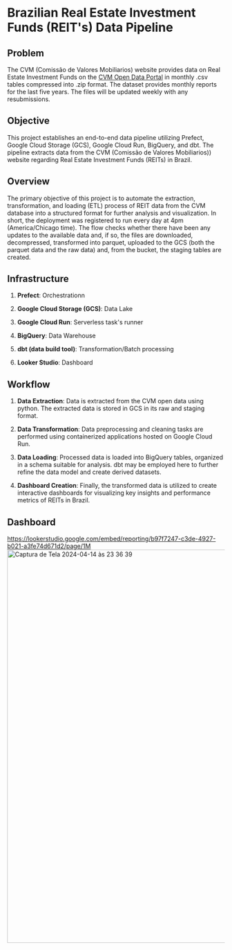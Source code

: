 # Brazilian Real Estate Investment Funds (REIT's) Data Pipeline
## Problem
The CVM (Comissão de Valores Mobiliarios) website provides data on Real Estate Investment Funds on the [CVM Open Data Portal](https://dados.cvm.gov.br/dataset/fii-doc-inf_mensal) in monthly .csv tables compressed into .zip format. The dataset provides monthly reports for the last five years. The files will be updated weekly with any resubmissions. 
## Objective
This project establishes an end-to-end data pipeline utilizing Prefect, Google Cloud Storage (GCS), Google Cloud Run, BigQuery, and dbt. The pipeline extracts data from the CVM (Comissão de Valores Mobiliarios)) website regarding Real Estate Investment Funds (REITs) in Brazil.

## Overview

The primary objective of this project is to automate the extraction, transformation, and loading (ETL) process of REIT data from the CVM database into a structured format for further analysis and visualization.
In short, the deployment was registered to run every day at 4pm (America/Chicago time). The flow checks whether there have been any updates to the available data and, if so, the files are downloaded, decompressed, transformed into parquet, uploaded to the GCS (both the parquet data and the raw data) and, from the bucket, the staging tables are created.

## Infrastructure

1. **Prefect**: Orchestrationn
   
2. **Google Cloud Storage (GCS)**: Data Lake
   
3. **Google Cloud Run**: Serverless task's runner
   
4. **BigQuery**: Data Warehouse
   
5. **dbt (data build tool)**: Transformation/Batch processing

6. **Looker Studio**: Dashboard

## Workflow

1. **Data Extraction**: Data is extracted from the CVM open data using python. The extracted data is stored in GCS in its raw and staging format.
   
2. **Data Transformation**: Data preprocessing and cleaning tasks are performed using containerized applications hosted on Google Cloud Run. 
   
3. **Data Loading**: Processed data is loaded into BigQuery tables, organized in a schema suitable for analysis. dbt may be employed here to further refine the data model and create derived datasets.
   
4. **Dashboard Creation**: Finally, the transformed data is utilized to create interactive dashboards for visualizing key insights and performance metrics of REITs in Brazil. 

## Dashboard
https://lookerstudio.google.com/embed/reporting/b97f7247-c3de-4927-b021-a3fe74d671d2/page/1M
<img width="908" alt="Captura de Tela 2024-04-14 às 23 36 39" src="https://github.com/arthurfg/brazilian-reits/assets/62671380/c51596eb-4dcc-4fb3-869b-6f62f1640073">

